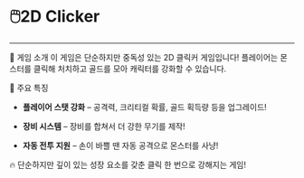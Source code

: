 # 🖱️2D Clicker
---
🎯 게임 소개
이 게임은 단순하지만 중독성 있는 2D 클릭커 게임입니다!
플레이어는 몬스터를 클릭해 처치하고 골드를 모아 캐릭터를 강화할 수 있습니다.

💪 주요 특징

+ **플레이어 스탯 강화** – 공격력, 크리티컬 확률, 골드 획득량 등을 업그레이드!

+ **장비 시스템** – 장비를 합쳐서 더 강한 무기를 제작!

+ **자동 전투 지원** – 손이 바쁠 땐 자동 공격으로 몬스터를 사냥!

🔥 단순하지만 깊이 있는 성장 요소를 갖춘 클릭 한 번으로 강해지는 게임!
